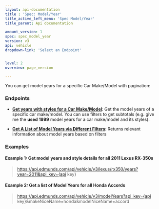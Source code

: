 ```yaml
---
layout: api-documentation
title : 'Spec: Model/Year'
title_active_left_menu: 'Spec Model/Year'
title_parent: Api documentation

amount_version: 1
spec: spec_model_year
version: v3
api: vehicle
dropdown-link: 'Select an Endpoint'


level: 2
overview: page_version

---
```


<div class="info-message">
  You can get model years for a specific Car Make/Model with pagination:
</div>

### Endpoints

* [**Get years with styles for a Car Make/Model**](/api-documentation/vehicle/spec_model_year/v3/01_list_of_years/api-description.html): Get the model years of a specific car make/model. You can use filters to get subtotals (e.g. give me the **used** **1999** model years for a car make/model and its styles).

* [**Get A List of Model Years via Different Filters**](/api-documentation/vehicle/spec_model_year/v3/03_list_of_model_years/api-description.html): Returns relevant information about model years based on filters 

### Examples

#### Example 1: Get model years and style details for all 2011 Lexus RX-350s

> https://api.edmunds.com/api/vehicle/v3/lexus/rx350/years?year=2011&api_key={api key}

#### Example 2: Get a list of Model Years for all Honda Accords

> https://api.edmunds.com/api/vehicle/v3/modelYears?api_key={api key}&makeNiceName=honda&modelNiceName=accord
